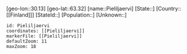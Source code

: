﻿---
location: [63.32,30.13]
mapzoom: [7,12] 
mapmarker: city 
type: City
tags:
- geo/City


SpocWebEntityId: 33363
isDeleted: false
confidential: public

---
[geo-lon::30.13]
[geo-lat::63.32]
[name::Pieliljaervi]
[State::]
[Country::[[Finland]]]
[StateId::]
[Population::]
[Unknown::]


```leaflet
id: Pieliljaervi
coordinates: [[Pieliljaervi]]
markerFile: [[Pieliljaervi]]
defaultZoom: 11 
maxZoom: 18
```
